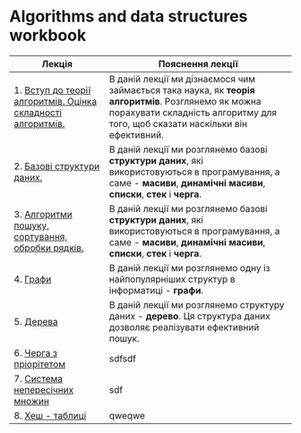 # Algorithms and data structures workbook

|Лекція|Пояснення лекції|
|-|-|
|1. [Вступ до теорії алгоритмів. Оцінка складності алгоритмів.](01-intro,alg_complexity.html)|В даній лекції ми дізнаємося чим займається така наука, як **теорія алгоритмів**. Розглянемо як можна порахувати складність алгоритму для того, щоб сказати наскільки він ефективний.|
|2. [Базові структури даних.](02-basic_data_struct.html)|В даній лекції ми розглянемо базові **структури даних**, які використовуються в програмування, а саме - **масиви**, **динамічні масиви**, **списки**, **стек** і **черга**.|
|3. [Алгоритми пошуку, сортування, обробки рядків.](03-nosql.html)|В даній лекції ми розглянемо базові **структури даних**, які використовуються в програмування, а саме - **масиви**, **динамічні масиви**, **списки**, **стек** і **черга**.|
|4. [Графи](04-redis.html)|В даній лекції ми розглянемо одну із найпопулярніших структур в інформатиці - **графи**.|
|5. [Дерева](05-mongodb.html)|В даній лекції ми розглянемо структуру даних - **дерево**. Ця структура даних дозволяє реалізувати ефективний пошук.|
|6. [Черга з пріорітетом](06-cassandra.html)|sdfsdf|
|7. [Система непересічних множин](07-neo4j.html)|sdf|
|8. [Хеш - таблиці](07-neo4j.html)|qweqwe|

























   

